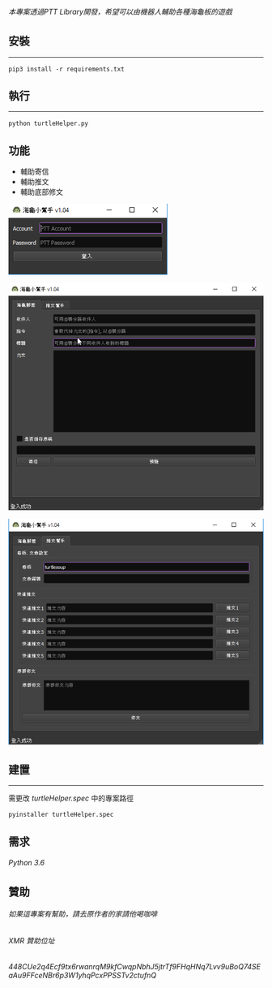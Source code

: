 ###### 本專案透過PTT Library開發，希望可以由機器人輔助各種海龜板的遊戲

## 安裝
-------------------
```
pip3 install -r requirements.txt
```

## 執行
-------------------
```
python turtleHelper.py
```


## 功能
- 輔助寄信
- 輔助推文
- 輔助底部修文

![登入畫面](/screenshots/001.png "登入畫面")

![海龜郵差](/screenshots/002.png "海龜郵差")

![推文幫手](/screenshots/003.png "推文幫手")


## 建置
-------------------
需更改 _turtleHelper.spec_ 中的專案路徑
```
pyinstaller turtleHelper.spec
```


需求
-------------------
###### Python 3.6

贊助
-------------------
###### 如果這專案有幫助，請去原作者的家請他喝咖啡
###### XMR 贊助位址
###### 448CUe2q4Ecf9tx6rwanrqM9kfCwqpNbhJ5jtrTf9FHqHNq7Lvv9uBoQ74SEaAu9FFceNBr6p3W1yhqPcxPPSSTv2ctufnQ
